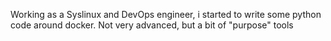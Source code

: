 Working as a Syslinux and DevOps engineer, i started to write some python code around docker. Not very advanced, but a bit of "purpose" tools 

